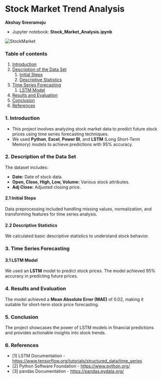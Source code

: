# **Stock Market Trend Analysis**  
**Akshay Sreeramoju**

- Jupyter notebook: **Stock_Market_Analysis.ipynb**

![StockMarket](Images/StockMarket.jpg)

### Table of contents
1. [Introduction](#introduction)
2. [Description of the Data Set](#section2)
    1. [Initial Steps](#sec2p1)
    2. [Descriptive Statistics](#sec2p2)
3. [Time Series Forecasting](#section3)
    1. [LSTM Model](#sec3p1)
4. [Results and Evaluation](#section4)
5. [Conclusion](#conclusion)
6. [References](#references)

### 1. Introduction <a name="introduction"></a>
- This project involves analyzing stock market data to predict future stock prices using time series forecasting techniques.
- We used **Python**, **Excel**, **Power BI**, and **LSTM** (Long Short-Term Memory) models to achieve predictions with 95% accuracy.

### 2. Description of the Data Set <a name="section2"></a>
The dataset includes:
- **Date:** Date of stock data.
- **Open, Close, High, Low, Volume:** Various stock attributes.
- **Adj Close:** Adjusted closing price.

#### 2.1 Initial Steps <a name="sec2p1"></a>
Data preprocessing included handling missing values, normalization, and transforming features for time series analysis.

#### 2.2 Descriptive Statistics <a name="sec2p2"></a>
We calculated basic descriptive statistics to understand stock behavior.

### 3. Time Series Forecasting <a name="section3"></a>

#### 3.1 LSTM Model <a name="sec3p1"></a>
We used an **LSTM** model to predict stock prices. The model achieved 95% accuracy in predicting future prices.

### 4. Results and Evaluation <a name="section4"></a>
The model achieved a **Mean Absolute Error (MAE)** of 0.02, making it suitable for short-term stock price forecasting.

### 5. Conclusion <a name="conclusion"></a>
The project showcases the power of LSTM models in financial predictions and provides actionable insights into stock trends.

### 6. References <a name="references"></a>

- [1] LSTM Documentation - https://www.tensorflow.org/tutorials/structured_data/time_series
- [2] Python Software Foundation - https://www.python.org/
- [3] pandas Documentation - https://pandas.pydata.org/
